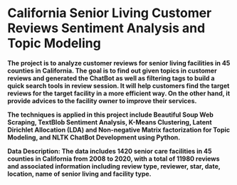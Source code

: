 # California Senior Living Customer Reviews Sentiment Analysis and Topic Modeling

**The project is to analyze customer reviews for senior living facilities in 45 counties in California. The goal is to find out given topics in customer reviews and generated the ChatBot as well as filtering tags to build a quick search tools in review session. It will help customers find the target reviews for the target facility in a more efficient way. On the other hand, it provide advices to the facility owner to improve their services.**

**The techniques is applied in this project include Beautiful Soup Web Scraping, TextBlob Sentiment Analysis, K-Means Clustering, Latent Dirichlet Allocation (LDA) and Non-negative Matrix factorization for Topic Modeling, and NLTK ChatBot Development using Python.**

**Data Description: 
The data includes 1420 senior care facilities in 45 counties in California from 2008 to 2020, with a total of 11980 reviews and associated information including review type, reviewer, star, date, location, name of senior living and facility type.**
